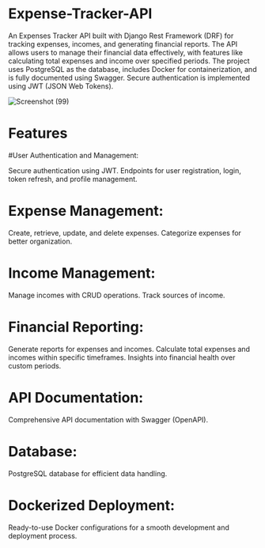 # Expense-Tracker-API
An Expenses Tracker API built with Django Rest Framework (DRF) for tracking expenses, incomes, and generating financial reports. The API allows users to manage their financial data effectively, with features like calculating total expenses and income over specified periods. The project uses PostgreSQL as the database, includes Docker for containerization, and is fully documented using Swagger. Secure authentication is implemented using JWT (JSON Web Tokens).


![Screenshot (99)](https://github.com/user-attachments/assets/e66bd788-3949-42db-a34d-f37baee1d1cb)


# Features
#User Authentication and Management:

Secure authentication using JWT.
Endpoints for user registration, login, token refresh, and profile management.

# Expense Management:

Create, retrieve, update, and delete expenses.
Categorize expenses for better organization.

# Income Management:

Manage incomes with CRUD operations.
Track sources of income.

# Financial Reporting:

Generate reports for expenses and incomes.
Calculate total expenses and incomes within specific timeframes.
Insights into financial health over custom periods.

# API Documentation:

Comprehensive API documentation with Swagger (OpenAPI).

# Database:

PostgreSQL database for efficient data handling.

# Dockerized Deployment:

Ready-to-use Docker configurations for a smooth development and deployment process.
